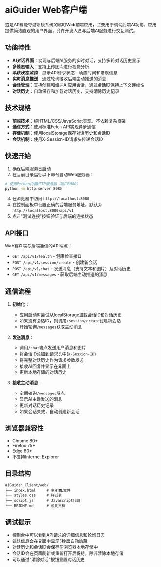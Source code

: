 # aiGuider Web客户端

这是AR智能导游眼镜系统的临时Web前端应用，主要用于调试后端AI功能。应用提供简洁直观的用户界面，允许开发人员与后端AI服务进行交互测试。

## 功能特性

- **AI对话界面**：实现与后端AI服务的实时对话，支持多轮对话历史显示
- **多模态输入**：支持上传图片进行视觉分析
- **系统状态监控**：显示API请求状态、响应时间和错误信息
- **实时消息推送**：通过轮询接收后端主动推送的消息
- **会话管理**：支持创建和维护AI应用会话，通过会话ID保持上下文连续性
- **对话历史**：自动保存和加载对话历史，支持清除历史记录

## 技术规格

- **前端技术**：纯HTML/CSS/JavaScript实现，不依赖复杂框架
- **通信方式**：使用标准Fetch API实现异步通信
- **存储机制**：使用localStorage保存对话历史和会话ID
- **会话机制**：使用X-Session-ID请求头传递会话ID

## 快速开始

1. 确保后端服务已启动
2. 在当前目录运行以下命令启动Web服务器：

```bash
# 使用Python内置HTTP服务器（端口8080）
python -m http.server 8080
```

3. 在浏览器中访问 `http://localhost:8080`
4. 在控制面板中设置正确的后端服务地址，默认为 `http://localhost:8000/api/v1`
5. 点击"测试连接"按钮验证与后端的连接状态

## API接口

Web客户端与后端通信的API端点：

- `GET /api/v1/health` - 健康检查接口
- `POST /api/v1/session/create` - 创建新会话
- `POST /api/v1/chat` - 发送消息（支持文本和图片）及对话历史
- `GET /api/v1/messages` - 获取后端主动推送的消息

## 通信流程

1. **初始化**：
   - 应用启动时尝试从localStorage加载会话ID和对话历史
   - 如果没有会话ID，则调用`/session/create`创建新会话
   - 开始轮询`/messages`获取主动消息

2. **发送消息**：
   - 调用`/chat`端点发送用户消息和图片
   - 将会话ID添加到请求头中(`X-Session-ID`)
   - 将完整对话历史作为请求参数发送
   - 接收AI回复并显示在界面上
   - 更新本地存储的对话历史

3. **接收主动消息**：
   - 定期轮询`/messages`端点
   - 显示AI主动发送的消息
   - 更新对话历史记录
   - 如果会话失效，自动创建新会话

## 浏览器兼容性

- Chrome 80+
- Firefox 75+
- Edge 80+
- 不支持Internet Explorer

## 目录结构

```
aiGuider_Client/web/
├── index.html     # 主HTML文件
├── styles.css     # 样式表
├── script.js      # JavaScript代码
└── README.md      # 说明文档
```

## 调试提示

- 控制台中可以看到API请求的详细信息和轮询日志
- 错误信息会在界面中显示5秒后自动隐藏
- 对话历史和会话ID会保存在浏览器本地存储中
- 会话ID会在页面刷新或重新打开后保持，除非清除本地存储
- 可以通过"清除对话"按钮重置对话历史 